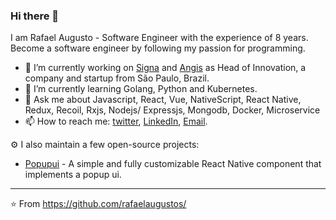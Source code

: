 ### Hi there 👋

I am Rafael Augusto - Software Engineer with the experience of 8 years. Become a software engineer by following my passion for programming. 

- 🔭  I’m currently working on [Signa](https://signainfo.com.br) and [Angis](https://angis.com.br) as Head of Innovation, a company and startup from São Paulo, Brazil.
- 🌱  I’m currently learning Golang, Python and Kubernetes.
- 💬  Ask me about Javascript, React, Vue, NativeScript, React Native, Redux, Recoil, Rxjs, Nodejs/ Expressjs, Mongodb, Docker, Microservice
- 📫  How to reach me: [twitter](https://twitter.com/rafaelaugustoms), [LinkedIn](https://www.linkedin.com/in/rafaelaugustos/), [Email](mailTo:rafaelaugusto.developer@gmail.com).

⚙️ I also maintain a few open-source projects:
- [Popupui](https://github.com/RafaelAugustoS/react-native-popup-ui) - A simple and fully customizable React Native component that implements a popup ui.

---
⭐️ From https://github.com/rafaelaugustos/
